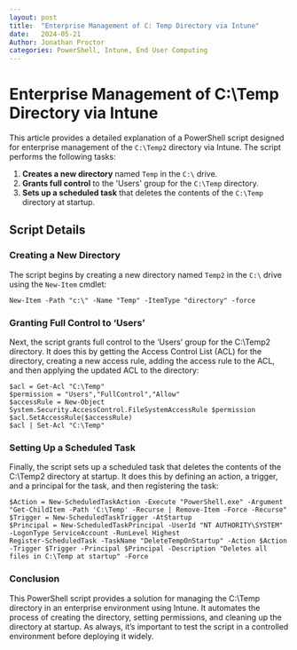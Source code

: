 ```yaml
---
layout: post
title:  "Enterprise Management of C: Temp Directory via Intune"
date:   2024-05-21
Author: Jonathan Proctor
categories: PowerShell, Intune, End User Computing
---
```


# Enterprise Management of C:\Temp Directory via Intune

This article provides a detailed explanation of a PowerShell script designed for enterprise management of the `C:\Temp2` directory via Intune. The script performs the following tasks:

1. **Creates a new directory** named `Temp` in the `C:\` drive.
2. **Grants full control** to the 'Users' group for the `C:\Temp` directory.
3. **Sets up a scheduled task** that deletes the contents of the `C:\Temp` directory at startup.

## Script Details

### Creating a New Directory

The script begins by creating a new directory named `Temp2` in the `C:\` drive using the `New-Item` cmdlet:

~~~
New-Item -Path "c:\" -Name "Temp" -ItemType "directory" -force
~~~
###  Granting Full Control to ‘Users’
Next, the script grants full control to the ‘Users’ group for the C:\Temp2 directory. It does this by getting the Access Control List (ACL) for the directory, creating a new access rule, adding the access rule to the ACL, and then applying the updated ACL to the directory:

~~~
$acl = Get-Acl "C:\Temp"
$permission = "Users","FullControl","Allow"
$accessRule = New-Object System.Security.AccessControl.FileSystemAccessRule $permission
$acl.SetAccessRule($accessRule)
$acl | Set-Acl "C:\Temp"
~~~
###  Setting Up a Scheduled Task
Finally, the script sets up a scheduled task that deletes the contents of the C:\Temp2 directory at startup. It does this by defining an action, a trigger, and a principal for the task, and then registering the task:

~~~
$Action = New-ScheduledTaskAction -Execute "PowerShell.exe" -Argument "Get-ChildItem -Path 'C:\Temp' -Recurse | Remove-Item -Force -Recurse"
$Trigger = New-ScheduledTaskTrigger -AtStartup
$Principal = New-ScheduledTaskPrincipal -UserId "NT AUTHORITY\SYSTEM" -LogonType ServiceAccount -RunLevel Highest
Register-ScheduledTask -TaskName "DeleteTempOnStartup" -Action $Action -Trigger $Trigger -Principal $Principal -Description "Deletes all files in C:\Temp at startup" -Force
~~~
### Conclusion
This PowerShell script provides a solution for managing the C:\Temp directory in an enterprise environment using Intune. It automates the process of creating the directory, setting permissions, and cleaning up the directory at startup. As always, it’s important to test the script in a controlled environment before deploying it widely.














